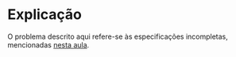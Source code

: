 # Explicação

O problema descrito aqui refere-se às especificações incompletas, mencionadas [nesta aula](../../slides/17_alu.pdf).

